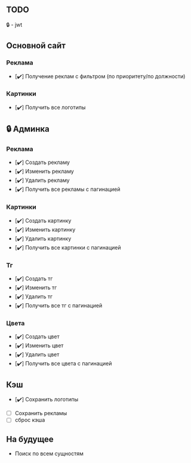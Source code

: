 ## TODO

🔒 - jwt

## Основной сайт

### **Реклама**
- [✔️] Получение реклам с фильтром (по приоритету/по должности)

### **Картинки**
- [✔️] Получить все логотипы

## 🔒 Админка
### **Реклама**
- [✔️] Создать рекламу
- [✔️] Изменить рекламу
- [✔️] Удалить рекламу
- [✔️] Получить все рекламы с пагинацией

### **Картинки**
- [✔️] Создать картинку
- [✔️] Изменить картинку
- [✔️] Удалить картинку
- [✔️] Получить все картинки с пагинацией

### **Тг**
- [✔️] Создать тг
- [✔️] Изменить тг
- [✔️] Удалить тг
- [✔️] Получить все тг с пагинацией

### **Цвета**
- [✔️] Создать цвет
- [✔️] Изменить цвет
- [✔️] Удалить цвет
- [✔️] Получить все цвета с пагинацией

## **Кэш**
- [✔️] Сохранить логотипы
- [ ] Сохранить рекламы
- [ ] сброс кэша

## На будущее
- Поиск по всем сущностям

